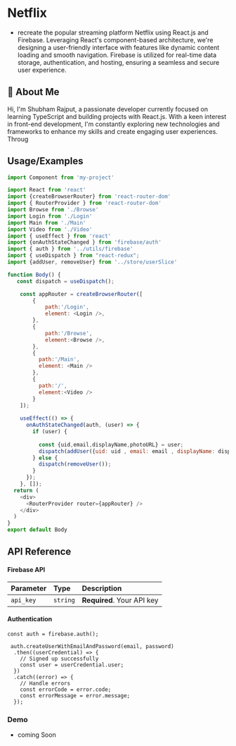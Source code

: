 
# Netflix

- recreate the popular streaming platform Netflix using React.js and Firebase. Leveraging React's component-based architecture, we're designing a user-friendly interface with features like dynamic content loading and smooth navigation. Firebase is utilized for real-time data storage, authentication, and hosting, ensuring a seamless and secure user experience. 

## 🚀 About Me

Hi, I'm Shubham Rajput, a passionate developer currently focused on learning TypeScript and building projects with React.js. With a keen interest in front-end development, I'm constantly exploring new technologies and frameworks to enhance my skills and create engaging user experiences. Throug

## Usage/Examples

```javascript
import Component from 'my-project'

import React from 'react'
import {createBrowserRouter} from 'react-router-dom'
import { RouterProvider } from 'react-router-dom'
import Browse from './Browse'
import Login from './Login'
import Main from './Main'
import Video from './Video'
import { useEffect } from 'react'
import {onAuthStateChanged } from 'firebase/auth'
import { auth } from '../utils/firebase'
import { useDispatch } from "react-redux";
import {addUser, removeUser} from '../store/userSlice'

function Body() {
   const dispatch = useDispatch();

    const appRouter = createBrowserRouter([
        {
            path:'/Login',
            element: <Login />,
        },
        {
            path:'/Browse',
            element:<Browse />,
        },
        {
          path:'/Main',
          element: <Main />
        },
        {
          path:'/',
          element:<Video />
        }
    ]);
    
    useEffect(() => {
      onAuthStateChanged(auth, (user) => {
        if (user) {
        
          const {uid,email,displayName,photoURL} = user;
          dispatch(addUser({uid: uid , email: email , displayName: displayName,photoURL: photoURL}));
        } else {
          dispatch(removeUser());
        }
      }); 
    }, []);
  return (
    <div>
      <RouterProvider router={appRouter} />
    </div>
  )
}
export default Body

```



## API Reference

#### Firebase API


| Parameter | Type     | Description                |
| :-------- | :------- | :------------------------- |
| `api_key` | `string` | **Required**. Your API key |

#### Authentication

```http
const auth = firebase.auth();

 auth.createUserWithEmailAndPassword(email, password)
  .then((userCredential) => {
    // Signed up successfully
    const user = userCredential.user;
  })
  .catch((error) => {
    // Handle errors
    const errorCode = error.code;
    const errorMessage = error.message;
  });
```
### Demo 
- coming Soon